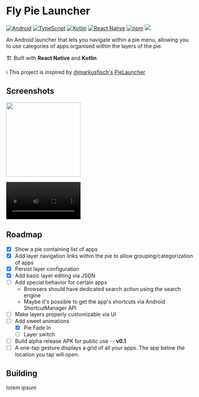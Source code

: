 # Fly Pie Launcher

[![Android](https://img.shields.io/badge/Android-3DDC84?logo=android&logoColor=white)](#)
[![TypeScript](https://img.shields.io/badge/TypeScript-3178C6?logo=typescript&logoColor=fff)](#)
[![Kotlin](https://img.shields.io/badge/Kotlin-%237F52FF.svg?logo=kotlin&logoColor=white)](#)
[![React Native](https://img.shields.io/badge/React_Native-%2320232a.svg?logo=react&logoColor=%2361DAFB)](#)
[![npm](https://img.shields.io/badge/npm-CB3837?logo=npm&logoColor=fff)](#)
<a href="https://github.com/prettier/prettier"><img src="https://img.shields.io/badge/styled_with-prettier-ff69b4.svg"></a>

An Android launcher that lets you navigate within a pie menu, allowing you to use categories of apps organised within the layers of the pie.

🏗️ Built with **React Native** and **Kotlin**

ℹ️ This project is inspired by [@markusfisch's](https://github.com/markusfisch) [PieLauncher](https://github.com/markusfisch/PieLauncher)

## Screenshots

<img src="https://github.com/user-attachments/assets/7712a44b-2c6a-410c-8d47-023ed010eddc" width="200" />

<video loop src="https://github.com/user-attachments/assets/c4a97bb9-5ff0-4687-bd57-64f4fa2018e5" width="200">video</video>

## Roadmap

- [x] Show a pie containing list of apps
- [x] Add layer navigation links within the pie to allow grouping/categorization of apps
- [x] Persist layer configuration
- [x] Add basic layer editing via JSON
- [ ] Add special behavior for certain apps
  - Browsers should have dedicated search action using the search engine
  - Maybe it's possible to get the app's shortcuts via Android ShortcutManager API
- [ ] Make layers properly customizable via UI
- [ ] Add sweet animations
  - [x] Pie Fade In
  - [ ] Layer switch
- [ ] Build alpha release APK for public use -- **v0.1**
- [ ] A one-tap gesture displays a grid of all your apps. The app below the location you tap will open.

## Building

lorem ipsum
